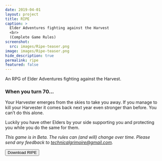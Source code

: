 ```yaml
---
date: 2019-04-01
layout: project
title: RIPE
caption: >
  Elder Adventures fighting against the Harvest
  <br>
  (Complete Game Rules)
screenshot:
  src: images/Ripe-teaser.png
image: images/Ripe-teaser.png
hide_description: true
permalink: ripe
featured: false
---
```


An RPG of Elder Adventures fighting against the Harvest.

### When you turn 70...

Your Harvester emerges from the skies to take you away. If you manage to kill your Harvester it comes back next year even stronger than before. You can’t do this alone. 

Luckily you have other Elders by your side supporting you and protecting you while you do the same for them.

*This game is in Beta. The rules can (and will) change over time. Please send any feedback to technicalgrimoire@gmail.com.*

<div class="row centerButtons">
 <div class="col-md-7 col-7">
    <button class="btn wyrd-btn" onclick="location.href='/files/Ripe_Beta40.pdf'" type="button">Download RIPE</button>
 </div>
</div>

